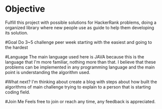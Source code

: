 # Objective
Fulfill this project with possible solutions for HackerRank problems, doing a organized library where new people use as guide to help them developing its solution.

#Goal
Do 3~5 challenge peer week starting with the easiest and going to the hardest

#Language
The main language used here is JAVA because this is the language that I'm more familiar, nothing more than that. I believe that these problems can be implemented in any programming language and the main point is understanding the algorithm used.

#What next?
I'm thinking about create a blog with steps about how built the algorithms of main challenge trying to explain to a person that is starting coding field.

#Join Me
Feels free to join or reach any time, any feedback is appreciated.
